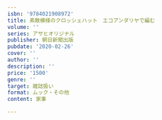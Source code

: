 ```yaml
---
isbn: '9784021908972'
title: 素敵模様のクロッシェハット　エコアンダリヤで編む
volume: ''
series: アサヒオリジナル
publisher: 朝日新聞出版
pubdate: '2020-02-26'
cover: ''
author: ''
description: ''
price: '1500'
genre: ''
target: 雑誌扱い
format: ムック・その他
content: 家事

---
```


